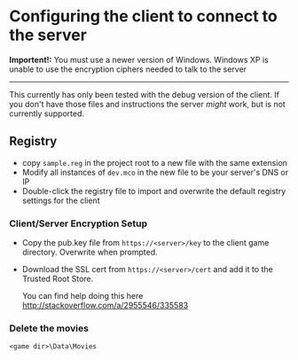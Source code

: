 # Configuring the client to connect to the server

__Importent!:__ You must use a newer version of Windows. Windows XP is unable to use the encryption ciphers needed to talk to the server

---

This currently has only been tested with the debug version of the client. If you don't have those files and instructions the server _might_ work, but is not currently supported.

## Registry

* copy `sample.reg` in the project root to a new file with the same extension
* Modify all instances of `dev.mco` in the new file to be your server's DNS or IP
* Double-click the registry file to import and overwrite the default registry settings for the client

### Client/Server Encryption Setup

* Copy the pub.key file from `https://<server>/key` to the client game directory. Overwrite when prompted.

* Download the SSL cert from `https://<server>/cert` and add it to the Trusted Root Store.

    You can find help doing this here <http://stackoverflow.com/a/2955546/335583>

### Delete the movies

`<game dir>\Data\Movies`
